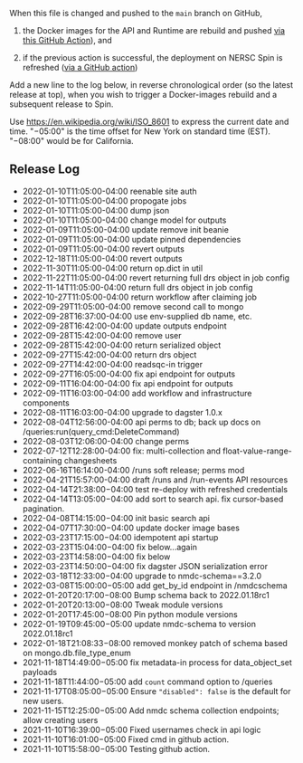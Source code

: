 When this file is changed and pushed to the `main` branch on GitHub,

1. the Docker images for the API and Runtime are rebuild and pushed [via this GitHub
   Action](https://github.com/microbiomedata/nmdc-runtime/blob/main/.github/workflows/build-and-push-docker-images.yml)), and

2. if the previous action is successful, the deployment on NERSC Spin is refreshed ([via a GitHub
   action](https://github.com/microbiomedata/nmdc-runtime/blob/main/.github/workflows/release-to-spin.yml))

Add a new line to the log below, in reverse chronological order (so the latest release at top), when
you wish to trigger a Docker-images rebuild and a subsequent release to Spin.

Use <https://en.wikipedia.org/wiki/ISO_8601> to express the current date and time. "−05:00" is the
time offset for New York on standard time (EST). "−08:00" would be for California.

## Release Log
* 2022-01-10T11:05:00-04:00 reenable site auth
* 2022-01-10T11:05:00-04:00 propogate jobs
* 2022-01-10T11:05:00-04:00 dump json
* 2022-01-10T11:05:00-04:00 change model for outputs
* 2022-01-09T11:05:00-04:00 update remove init beanie
* 2022-01-09T11:05:00-04:00 update pinned dependencies
* 2022-01-09T11:05:00-04:00 revert outputs
* 2022-12-18T11:05:00-04:00 revert outputs
* 2022-11-30T11:05:00-04:00 return op.dict in util
* 2022-11-22T11:05:00-04:00 revert returning full drs object in job config
* 2022-11-14T11:05:00-04:00 return full drs object in job config
* 2022-10-27T11:05:00-04:00 return workflow after claiming job
* 2022-09-29T11:05:00-04:00 remove second call to mongo
* 2022-09-28T16:37:00-04:00 use env-supplied db name, etc.
* 2022-09-28T16:42:00-04:00 update outputs endpoint
* 2022-09-28T15:42:00-04:00 remove user
* 2022-09-28T15:42:00-04:00 return serialized object
* 2022-09-27T15:42:00-04:00 return drs object
* 2022-09-27T14:42:00-04:00 readsqc-in trigger
* 2022-09-27T16:05:00-04:00 fix api endpoint for outputs
* 2022-09-11T16:04:00-04:00 fix api endpoint for outputs
* 2022-09-11T16:03:00-04:00 add workflow and infrastructure components
* 2022-08-11T16:03:00-04:00 upgrade to dagster 1.0.x
* 2022-08-04T12:56:00-04:00 api perms to db; back up docs on /queries:run(query_cmd:DeleteCommand)
* 2022-08-03T12:06:00-04:00 change perms
* 2022-07-12T12:28:00-04:00 fix: multi-collection and float-value-range-containing changesheets
* 2022-06-16T16:14:00-04:00 /runs soft release; perms mod
* 2022-04-21T15:57:00-04:00 draft /runs and /run-events API resources
* 2022-04-14T21:38:00−04:00 test re-deploy with refreshed credentials
* 2022-04-14T13:05:00−04:00 add sort to search api. fix cursor-based pagination.
* 2022-04-08T14:15:00−04:00 init basic search api
* 2022-04-07T17:30:00−04:00 update docker image bases
* 2022-03-23T17:15:00−04:00 idempotent api startup
* 2022-03-23T15:04:00−04:00 fix below...again
* 2022-03-23T14:58:00−04:00 fix below
* 2022-03-23T14:50:00−04:00 fix dagster JSON serialization error
* 2022-03-18T12:33:00−04:00 upgrade to nmdc-schema==3.2.0
* 2022-03-08T15:00:00−05:00 add get_by_id endpoint in /nmdcschema
* 2022-01-20T20:17:00−08:00 Bump schema back to 2022.01.18rc1
* 2022-01-20T20:13:00−08:00 Tweak module versions
* 2022-01-20T17:45:00−08:00 Pin python module versions
* 2022-01-19T09:45:00−05:00 update nmdc-schema to version 2022.01.18rc1
* 2022-01-18T21:08:33−08:00 removed monkey patch of schema based on mongo.db.file_type_enum
* 2021-11-18T14:49:00−05:00 fix metadata-in process for data_object_set payloads
* 2021-11-18T11:44:00−05:00 add `count` command option to /queries
* 2021-11-17T08:05:00−05:00 Ensure `"disabled": false` is the default for new users.
* 2021-11-15T12:25:00−05:00 Add nmdc schema collection endpoints; allow creating users
* 2021-11-10T16:39:00−05:00 Fixed usernames check in api logic
* 2021-11-10T16:01:00−05:00 Fixed cmd in github action.
* 2021-11-10T15:58:00−05:00 Testing github action.
